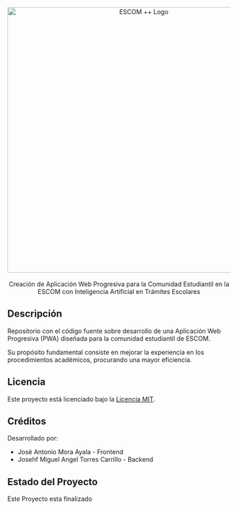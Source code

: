 <p align="center"><img src="https://res.cloudinary.com/djmfuxcqb/image/upload/v1719367391/dkvxwokfbfqpz0zp8znw.png" width="600" alt="ESCOM ++ Logo" /><br><br>
Creación de Aplicación Web Progresiva para la Comunidad Estudiantil en la ESCOM con Inteligencia Artificial en Trámites Escolares</p>

## Descripción

Repositorio con el código fuente sobre desarrollo de una Aplicación Web Progresiva (PWA) diseñada para la comunidad estudiantil de ESCOM. 

Su propósito fundamental consiste en mejorar la experiencia en los procedimientos académicos, procurando una mayor eficiencia.

## Licencia

Este proyecto está licenciado bajo la [Licencia MIT](https://opensource.org/licenses/MIT).

## Créditos

Desarrollado por: 

- José Antonio Mora Ayala - Frontend
- Josehf Miguel Angel Torres Carrillo - Backend

## Estado del Proyecto

Este Proyecto esta finalizado
